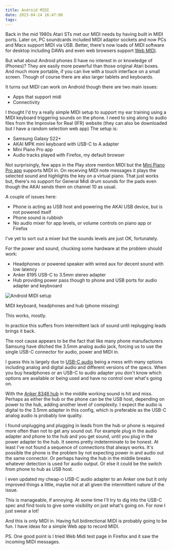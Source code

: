 ```yaml
---
title: Android MIDI
date: 2023-04-24 16:47:00
tags:
---
```


Back in the mid 1980s Atari STs met our MIDI needs by having built in MIDI ports. Later on, PC soundcards included MIDI adaptor sockets and now PCs and Macs support MIDI via USB. Better, there's now loads of MIDI software for desktop including DAWs and even web browsers support [Web MIDI](https://developer.mozilla.org/en-US/docs/Web/API/Web_MIDI_API). 

But what about Android phones (I have no interest in or knowledge of iPhones)? They are easily more powerful than those original Atari boxes. And much more portable, if you can live with a touch interface on a small screen. Though of course there are also larger tablets and keyboards.

It turns out MIDI can work on Android though there are two main issues:

- Apps that support midi
- Connectivity

I thought I'd try a really simple MIDI setup to support my ear training using a MIDI keyboard triggering sounds on the phone. I need to sing along to audio files from the Improvise for Real (IFR) website (they can also be downloaded but I have a random selection web app) The setup is: 

- Samsung Galaxy S22+
- AKAI MPK mini keyboard with USB-C to A adapter
- Mini Piano Pro app
- Audio tracks played with Firefox, my default browser

Not surprisingly, few apps in the Play store mention MIDI but the [Mini Piano Pro app](https://play.google.com/store/apps/details?id=umito.android.minipiano_pro&pli=1) supports MIDI in. On receiving MIDI note messages it plays the selected sound and highlights the key on a virtual piano. That just works but, there's no support for General Midi drum sounds for the pads even though the AKAI sends them on channel 10 as usual.

A couple of issues here:

- Phone is acting as USB host and powering the AKAI USB device, but is not powered itself
- Phone sound is rubbish
- No audio mixer for app levels, or volume controls on piano app or Firefox

I've yet to sort out a mixer but the sounds levels are just OK, fortunately.

For the power and sound, chucking some hardware at the problem should work: 

- Headphones or powered speaker with wired aux for decent sound with low latency
- Anker 8195 USB-C to 3.5mm stereo adapter
- Hub providing power pass though to phone and USB ports for audio adapter and keybvoard  

![Android MIDI setup](/images/android-midi.jpg)
<figcaption>MIDI keyboard, headphones and hub (phone missing)</figcaption>

This works, mostly.

In practice this suffers from intermittent lack of sound until replugging leads brings it back.

The root cause appears to be the fact that like many phone manufacturers Samsung have ditched the 3.5mm analog audio jack, forcing us to use the single USB-C connector for audio, power and MIDI in. 

I guess this is largely due to [USB-C audio](https://www.soundguys.com/usb-audio-explained-18563/) being a mess with many options including analog and digital audio and different versions of the specs. When you buy headphones or an USB-C to audio adapter you don't know which options are available or being used and have no control over what's going on. 

With the [Anker 8346 hub](https://www.anker.com/uk/products/a8346) in the middle working sound is hit and miss. Perhaps as either the hub or the phone can be the USB host, depending on power to the hub, adding another level of complexity. I expect the audio is digital to the 3.5mm adapter in this config, which is preferable as the USB-C analog audio is probably low quality.

I found unplugging and plugging in leads from the hub or phone is required more often than not to get any sound out. For example plug in the audio adapter and phone to the hub and you get sound, until you plug in the power adapter to the hub. It seems pretty indeterminate to be honest. At least I've not found a sequence of connections that always works. It's possible the phone is the problem by not expecting power in and audio out the same connector. Or perhaps having the hub in the middle breaks whatever detection is used for audio output. Or else it could be the switch from phone to hub as USB host.

I even updated my cheap-o USB-C audio adapter to an Anker one but it only improved things a little, maybe not at all given the intermittent nature of the issue.

This is manageable, if annoying. At some time I'll try to dig into the USB-C spec and find tools to give some visibility on just what's going on. For now I just swear a lot!

And this is only MIDI in. Having full bidirectional MIDI is probably going to be fun. I have ideas for a simple Web app to record MIDI.

PS. One good point is I tried Web Midi test page in Firefox and it saw the incoming MIDI messages.